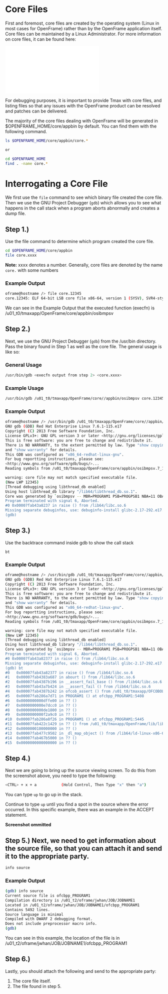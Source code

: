 # Core Files

First and foremost, core files are created by the operating system (Linux in most cases for OpenFrame) rather than by the OpenFrame application itself. Core files can be maintained by a Linux Administrator. For more information on core files, it can be found here:

![Link to core file manual page](man7.org/linux/man-pages/man5/core.5.html)

For debugging purposes, it is important to provide Tmax with core files, and listing files so that any issues with the OpenFrame product can be resolved and patches can be delivered.

The majority of the core files dealing with OpenFrame will be generated in $OPENFRAME_HOME/core/appbin by default. You can find them with the following command.

```bash
ls $OPENFRAME_HOME/core/appbin/core.*

or

cd $OPENFRAME_HOME
find . -name core.*
```

# Interrogating a Core File

We first use the ```file``` command to see which binary file created the core file. Then we use the GNU Project Debugger (```gdb```) which allows you to see what happens in the call stack when a program aborts abnormally and creates a dump file.

## Step 1.)

Use the file command to determine which program created the core file.

```bash
cd $OPENFRAME_HOME/core/appbin
file core.xxxx
```

**Note:** xxxx denotes a number. Generally, core files are denoted by the name ```core.``` with some numbers

### Example Output

```bash
oframe@hostname /> file core.12345
core.12345: ELF 64-bit LSB core file x86-64, version 1 (SYSV), SVR4-style, from 'osibmpsv -- MBR=PROGRAM1 PSB=PROGPSB1 NBA=11 OBA=9 IMSID=REG1 AGN=ABCD0001',real uid:22524 1, effective uid: 225241, real gid: 29, effective gid: 29, execfn: '/u01_t0/tmaxapp/OpenFrame/core/appbin/osibmpsv', platform: 'x86_64'
```

We can see in the Example Output that the executed function (execfn) is /u01_t0/tmaxapp/OpenFrame/core/appbin/osibmpsv

## Step 2.) 

Next, we use the GNU Project Debugger (```gdb```) from the /usr/bin directory. Pass the binary found in Step 1 as well as the core file. The general usage is like so:

### General Usage

```bash
/usr/bin/gdb <execfn output from step 2> <core.xxxx>
```

### Example Usage

```bash
/usr/bin/gdb /u01_t0/tmaxapp/OpenFrame/core//appbin/osibmpsv core.12345
```

### Example Output

```bash
oframe@hostname /> /usr/bin/gdb /u01_t0/tmaxapp/OpenFrame/core//appbin/osibmpsv core.12345
GNU gdb (GDB) Red Hat Enterprise Linux 7.6.1-115.e17
Copyright (C) 2013 Free Software Foundation, Inc.
License GPLv3+: GNU GPL version 3 or later <http://gnu.org/licenses/gpl.html>
This is free software: you are free to change and redistribute it.
There is NO WARRANTY, to the extent permitted by law. Type "show copying"
and "show warranty" for details.
This GDB was configured as "x86_64-redhat-linux-gnu".
For bug reportting instructions, please see:
<http://www.gnu.org/software/gdb/bugs/>...
Reading symbols from /u01_t0/tmaxapp/OpenFrame/core/appbin/osibmpsv.7_1_0_56.212425...done.

warning: core file may not match specified executable file.
(New LWP 12345)
[Thread debugging using libthread_db enabled]
Using host libthread_db library "/lib64/libthread_db.so.1".
Core was generated by `osibmpsv -- MBR=PROGRAM1 PSB=PROGPSB1 NBA=11 OBA=9 IMSID=REG1 AGN=ABCD0001'.
Program terminated with signal 6, Aborted.
#0 0x00007fab43a8237 in raise () from /lib64/libc.so.6
Missing separate debuginfos, use: debuginfo-install glibc-2.17-292.e17.x86_64 libgcc-4.8.5-39.e17.x86_64 libstdc++-4.8.5-39.e17.x86_64 nss-softokn-freebl-3.44.0-5.e17.x86_64
(gdb)
```

## Step 3.)

Use the backtrace command inside gdb to show the call stack

```
bt
```

### Example Output

```bash
oframe@hostname /> /usr/bin/gdb /u01_t0/tmaxapp/OpenFrame/core//appbin/osibmpsv core.12345
GNU gdb (GDB) Red Hat Enterprise Linux 7.6.1-115.e17
Copyright (C) 2013 Free Software Foundation, Inc.
License GPLv3+: GNU GPL version 3 or later <http://gnu.org/licenses/gpl.html>
This is free software: you are free to change and redistribute it.
There is NO WARRANTY, to the extent permitted by law. Type "show copying"
and "show warranty" for details.
This GDB was configured as "x86_64-redhat-linux-gnu".
For bug reportting instructions, please see:
<http://www.gnu.org/software/gdb/bugs/>...
Reading symbols from /u01_t0/tmaxapp/OpenFrame/core/appbin/osibmpsv.7_1_0_56.212425...done.

warning: core file may not match specified executable file.
(New LWP 12345)
[Thread debugging using libthread_db enabled]
Using host libthread_db library "/lib64/libthread_db.so.1".
Core was generated by `osibmpsv -- MBR=PROGRAM1 PSB=PROGPSB1 NBA=11 OBA=9 IMSID=REG1 AGN=ABCD0001'.
Program terminated with signal 6, Aborted.
#0 0x00007fab43a82377 in raise () from /lib64/libc.so.6
Missing separate debuginfos, use: debuginfo-install glibc-2.17-292.e17.x86_64 libgcc-4.8.5-39.e17.x86_64 libstdc++-4.8.5-39.e17.x86_64 nss-softokn-freebl-3.44.0-5.e17.x86_64
(gdb) bt
#0   0x00007fab43a82377 in raise () from /lib64/libc.so.6
#1   0x00007fab4383a687 in abourt () from /lib64/libc.so.6
#2   0x00007fab4387b196 in __assert_fail_base () from /lib64/libc.so.6
#3   0x00007fab43a7b424 in __assert_fail () from /lib64/libc.so.6
#4   0x00007fab4387b242 in ofcob_assert () from /u01_t0/tmaxapp/OFCOBOL/lib/libofcobRTL.so
#5   0x00007fab286a7d71 in PROGRAM1 () at ofcbpp_PROGRAM1:5408
#6   0x0000000000dffe00 in ?? ()
#7   0x0000000000e7dcc0 in ?? ()
#8   0x0000000000de1800 in ?? ()
#9   0x0000000000f2a9c0 in ?? ()
#10  0x00007fab286a8f26 in PROGRAM1 () at ofcbpp_PROGRAM1:5445
#11  0x00007fab422c1429 in ?? () from /u01_t0/tmaxapp/OpenFrame/lib/libdsalc.so
#12  0x0000000100000000 in ?? ()
#13  0x00007fab477c9502 in _dl_map_object () from /lib64/ld-linux-x86-64.so.2
#14  0x00007fab467b5000 in ?? ()
#15  0x0000000000000000 in ?? ()
```

## Step 4.)

Next we are going to bring up the source viewing screen. To do this from the screenshot above, you need to type the following:

```bash
<CTRL> + x + a           (Hold Control, Then Type "x" then "a")
```

You can type ```up``` to go up in the stack.

Continue to type ```up``` until you find a spot in the source where the error occurred. In this specific example, there was an example in the ACCEPT statement.

**Screenshot ommitted**

## Step 5.) Next, we need to get information about the source file, so that you can attach it and send it to the appropriate party.

```bash
info source
```

### Example Output

```bash
(gdb) info source
Current source file is ofcbpp_PROGRAM1
Compilation directory is /u01_t2/oframe/jwhan/JOB/JOBNAME1
Located in /u01_t2/oframe/jwhan/JOB/JOBNAME1/ofcbpp_PROGRAM1
Contains 5492 lines. 
Source language is minimal
Compiled with DWARF 2 debugging format.
Does not include preprocessor macro info.
(gdb)
```

You can see in this example, the location of the file is in /u01_t2/oframe/jwhan/JOB/JOBNAME1/ofcbpp_PROGRAM1

## Step 6.) 

Lastly, you should attach the following and send to the appropriate party:

1. The core file itself.
2. The file found in step 5.